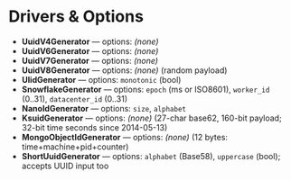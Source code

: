 # Drivers & Options

- **UuidV4Generator** — options: *(none)*
- **UuidV6Generator** — options: *(none)*
- **UuidV7Generator** — options: *(none)*
- **UuidV8Generator** — options: *(none)* (random payload)
- **UlidGenerator** — options: `monotonic` (bool)
- **SnowflakeGenerator** — options: `epoch` (ms or ISO8601), `worker_id` (0..31), `datacenter_id` (0..31)
- **NanoIdGenerator** — options: `size`, `alphabet`
- **KsuidGenerator** — options: *(none)* (27-char base62, 160-bit payload; 32-bit time seconds since 2014-05-13)
- **MongoObjectIdGenerator** — options: *(none)* (12 bytes: time+machine+pid+counter)
- **ShortUuidGenerator** — options: `alphabet` (Base58), `uppercase` (bool); accepts UUID input too
